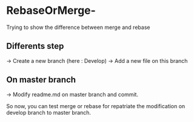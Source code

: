 RebaseOrMerge-
==============

Trying to show the difference between merge and rebase


Differents step 
----------

-> Create a new branch (here : Develop)
-> Add a new file on this branch


On master branch
--
-> Modify readme.md on master branch and commit.


So now, you can test merge or rebase for repatriate the modification on develop branch to master branch.
